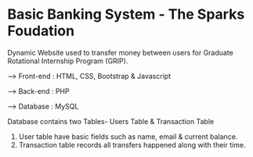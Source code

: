 # Basic Banking System - The Sparks Foudation
Dynamic Website used to transfer money between users for Graduate Rotational Internship Program (GRIP).
 
--> Front-end : HTML, CSS, Bootstrap & Javascript

--> Back-end : PHP

--> Database : MySQL   

Database contains two Tables- Users Table & Transaction Table 
1. User table have basic fields such as name, email & current balance. 
2. Transaction table records all transfers happened along with their time.  
